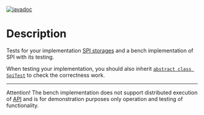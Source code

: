 [![javadoc](https://javadoc.io/badge2/io.github.idmosk.saga/spi-storage-test/javadoc.svg)](https://javadoc.io/doc/io.github.idmosk.saga/spi-storage-test)

# Description

Tests for your implementation [SPI storages](../spi-storage) and a bench implementation of SPI with its testing.

When testing your implementation, you should also inherit
[`abstract class SpiTest`](src/main/kotlin/org/dm/saga/storage/SpiTest.kt) to check the correctness
work.

---

Attention! The bench implementation does not support distributed execution of [API](../api) and is for demonstration purposes only
operation and testing of functionality.
